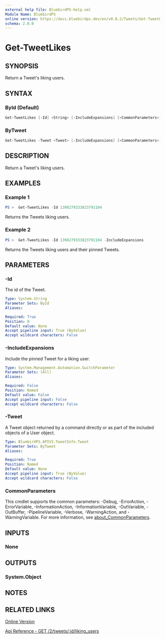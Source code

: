 ```yaml
---
external help file: BluebirdPS-help.xml
Module Name: BluebirdPS
online version: https://docs.bluebirdps.dev/en/v0.8.2/Tweets/Get-TweetLikes
schema: 2.0.0
---
```


# Get-TweetLikes

## SYNOPSIS

Return a Tweet's liking users.

## SYNTAX

### ById (Default)

```powershell
Get-TweetLikes [-Id] <String> [-IncludeExpansions] [<CommonParameters>]
```

### ByTweet

```powershell
Get-TweetLikes -Tweet <Tweet> [-IncludeExpansions] [<CommonParameters>]
```

## DESCRIPTION

Return a Tweet's liking users.

## EXAMPLES

### Example 1

```powershell
PS >  Get-TweetLikes -Id 1398279333823791104
```

Returns the Tweets liking users.

### Example 2

```powershell
PS >  Get-TweetLikes -Id 1398279333823791104 -IncludeExpansions
```

Returns the Tweets liking users and their pinned Tweets.

## PARAMETERS

### -Id

The id of the Tweet.

```yaml
Type: System.String
Parameter Sets: ById
Aliases:

Required: True
Position: 0
Default value: None
Accept pipeline input: True (ByValue)
Accept wildcard characters: False
```

### -IncludeExpansions

Include the pinned Tweet for a liking user.

```yaml
Type: System.Management.Automation.SwitchParameter
Parameter Sets: (All)
Aliases:

Required: False
Position: Named
Default value: False
Accept pipeline input: False
Accept wildcard characters: False
```

### -Tweet

A Tweet object returned by a command directly or as part of the included objects of a User object.

```yaml
Type: BluebirdPS.APIV2.TweetInfo.Tweet
Parameter Sets: ByTweet
Aliases:

Required: True
Position: Named
Default value: None
Accept pipeline input: True (ByValue)
Accept wildcard characters: False
```

### CommonParameters

This cmdlet supports the common parameters: -Debug, -ErrorAction, -ErrorVariable, -InformationAction, -InformationVariable, -OutVariable, -OutBuffer, -PipelineVariable, -Verbose, -WarningAction, and -WarningVariable. For more information, see [about_CommonParameters](http://go.microsoft.com/fwlink/?LinkID=113216).

## INPUTS

### None

## OUTPUTS

### System.Object

## NOTES

## RELATED LINKS

[Online Version](https://docs.bluebirdps.dev/en/v0.8.2/Tweets/Get-TweetLikes)

[Api Reference - GET /2/tweets/:id/liking_users](https://developer.twitter.com/en/docs/twitter-api/tweets/likes/api-reference/get-tweets-id-liking_users)
